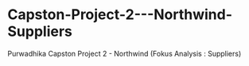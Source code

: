 # Capston-Project-2---Northwind-Suppliers
Purwadhika Capston Project 2 - Northwind (Fokus Analysis : Suppliers)
